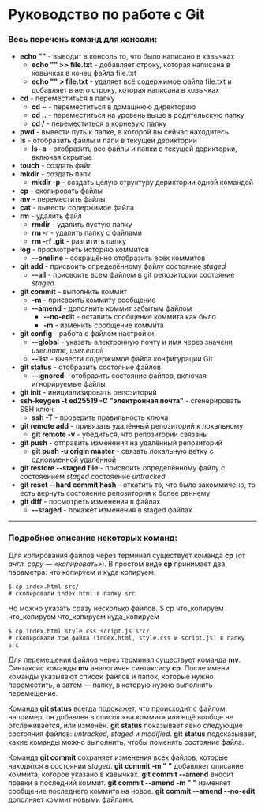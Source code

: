 # Руководство по работе с Git

### Весь перечень команд для консоли:

+ **echo ""** - выводит в консоль то, что было написано в кавычках
  + **echo "" >> file.txt** - добавляет строку, которая написана в ковычках в конец файла file.txt
  + **echo "" > file.txt** - удаляет всё содержимое файла file.txt и добавляет в него строку, которая написана в ковычках
+ **cd** - переместиться в папку
  + **cd ~** - переместиться в домашнюю директорию
  + **cd ..** - переместиться на уровень выше в родительскую папку
  + **cd /** - переместиться в корневую папку
+ **pwd** - вывести путь к папке, в которой вы сейчас находитесь
+ **ls** - отобразить файлы и папи в текущей дериктории
  + **ls -a** - отобразить все файлы и папки в текущей дериктории, включая скрытые
+ **touch** - создать файл
+ **mkdir** - создать папк
  + **mkdir -p** - создать целую структуру дериктории одной командой
+ **cp** - скопировать файлы
+ **mv** - переместить файлы
+ **cat** - вывести содержимое файла
+ **rm** - удалить файл
  + **rmdir** - удалить пустую папку
  + **rm -r** - удалить папку с файлами
  + **rm -rf .git** - разгитить папку
+ **log** - просмотреть историю коммитов
  + **--oneline** - сокращённо отобразить всех коммитов
+ **git add** - присвоить определённому файлу состояние *staged* 
  + **--all** -  присвоить всем файлом в git репозитории состояние *staged*
+ **git commit** - выполнить коммит
  + **-m** - присвоить коммиту сообщение
  + **--amend** - дополнить коммит забытым файлом
    + **--no-edit** - оставить сообщение коммита как было
    + **-m** - изменить сообщение коммита
+ **git config** - работа с файлом настройки
  + **--global** - указать электронную почту и имя через значени *user.name*, *user.email* 
  + **--list** -  вывести содержимое файла конфигурации Git
+ **git status** - отобразить состояние файлов
  + **--ignored** - отобразить состояние файлов, включая игнорируемые файлы
+ **git init** - инициализировать репозиторий
+ **ssh-keygen -t ed25519 -C "электронная почта"** - сгенерировать SSH ключ
  + **ssh -T** - проверить правильность ключа
+ **git remote add** - привязать удалённый репозиторий к локальному
  + **git remote -v** - убедиться, что репозитории связаны
+ **git push** - отправить изменения на удалённый репозиторий
  + **git push -u origin master** - связать локальную ветку с одноименной удалённой
+ **git restore --staged file** - присвоить определённому файлу с состояением *staged* состояение *untracked*
+ **git reset --hard commit hash** - откатить то, что было закоммичено, то есть вернуть состояение репозитория к более раннему
+ **git diff** - посмотреть изменения в файлах
  + **--staged** - покажет изменения в staged файлах
---

### Подробное описание некоторых команд:

Для копирования файлов через терминал существует команда **cp** (*от англ. copy — «копировать»*). В простом виде **cp** принимает два параметра: что копируем и куда копируем.
``` 
$ cp index.html src/
# скопировали index.html в папку src
``` 

Но можно указать сразу несколько файлов.
$ cp что_копируем что_копируем что_копируем куда_копируем

```
$ cp index.html style.css script.js src/
# скопировали три файла (index.html, style.css и script.js) в папку src
```

Для перемещения файлов через терминал существует команда **mv**. Синтаксис команды **mv** аналогичен синтаксису **cp**. После имени команды указывают список файлов и папок, которые нужно переместить, а затем — папку, в которую нужно выполнить перемещение.

Команда **git status** всегда подскажет, что происходит с файлом: например, он добавлен в список «на коммит» или ещё вообще не отслеживается, или изменён. **git status** показывает явно следующие состояния файлов: *untracked*, *staged* и *modified*. **git status** подсказывает, какие команды можно выполнить, чтобы поменять состояние файла.

Команда **git commit** сохраняет изменения всех файлов, которые находятся в состоянии *staged*. **git commit -m " "** добавляет описание коммита, которое указано в кавычках. **git commit --amend** вносит правки в последний коммит. **git commit --amend -m " "** изменяет сообщение последнего коммита на новое. **git commit --amend --no-edit** дополняет коммит новыми файлами.